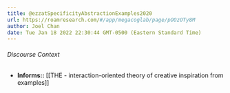 ```yaml
---
title: @ezzatSpecificityAbstractionExamples2020
url: https://roamresearch.com/#/app/megacoglab/page/pOOzOTy8M
author: Joel Chan
date: Tue Jan 18 2022 22:30:44 GMT-0500 (Eastern Standard Time)
---
```




###### Discourse Context

- **Informs::** [[THE - interaction-oriented theory of creative inspiration from examples]]
